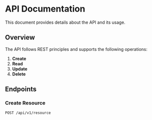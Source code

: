 # API Documentation

This document provides details about the API and its usage.

## Overview

The API follows REST principles and supports the following operations:

1. **Create**
2. **Read**
3. **Update**
4. **Delete**

## Endpoints

### Create Resource

```http
POST /api/v1/resource
```
